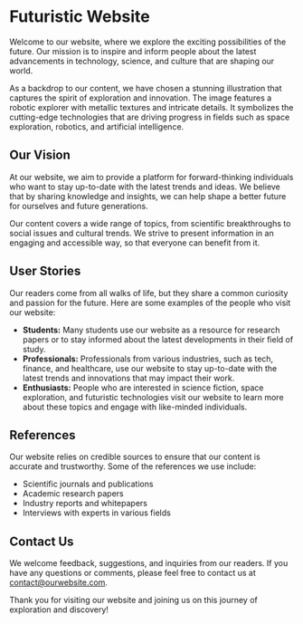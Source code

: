 <!--font:Cormorant Garamond-->

# Futuristic Website

Welcome to our website, where we explore the exciting possibilities of the future. Our mission is to inspire and inform people about the latest advancements in technology, science, and culture that are shaping our world.

As a backdrop to our content, we have chosen a stunning illustration that captures the spirit of exploration and innovation. The image features a robotic explorer with metallic textures and intricate details. It symbolizes the cutting-edge technologies that are driving progress in fields such as space exploration, robotics, and artificial intelligence.

## Our Vision

At our website, we aim to provide a platform for forward-thinking individuals who want to stay up-to-date with the latest trends and ideas. We believe that by sharing knowledge and insights, we can help shape a better future for ourselves and future generations.

Our content covers a wide range of topics, from scientific breakthroughs to social issues and cultural trends. We strive to present information in an engaging and accessible way, so that everyone can benefit from it.

## User Stories

Our readers come from all walks of life, but they share a common curiosity and passion for the future. Here are some examples of the people who visit our website:

- **Students:** Many students use our website as a resource for research papers or to stay informed about the latest developments in their field of study.
- **Professionals:** Professionals from various industries, such as tech, finance, and healthcare, use our website to stay up-to-date with the latest trends and innovations that may impact their work.
- **Enthusiasts:** People who are interested in science fiction, space exploration, and futuristic technologies visit our website to learn more about these topics and engage with like-minded individuals.

## References

Our website relies on credible sources to ensure that our content is accurate and trustworthy. Some of the references we use include:

- Scientific journals and publications
- Academic research papers
- Industry reports and whitepapers
- Interviews with experts in various fields

## Contact Us

We welcome feedback, suggestions, and inquiries from our readers. If you have any questions or comments, please feel free to contact us at [contact@ourwebsite.com](#).

Thank you for visiting our website and joining us on this journey of exploration and discovery!

<!--

Write me content for website with wallpaper which alt text is:

"An illustration of a robotic explorer, with metallic textures and intricate details."

The name/title of the page should not be 1:1 copy of the alt text but rather a real content of the website which is using this wallpaper.

- Use markdown format 
- Start with heading
- Heading should be short and concise
- The content should look like a real website 
- The website should not be about the wallpaper, wallpaper is just a related background
- Heading should be contain work "wallpaper" or "background"
- Include real sections like references, contact, user stories, etc. use things relevant to the page purpose.
- Feel free to use structure like headings, bullets, numbering, blockquotes, paragraphs, horizontal lines, etc.
- You can use formatting like bold or _italic_
- You can include UTF-8 emojis
- Links should be only #hash anchors (and you can refer to the document itself)
- Do not include images


---


# Exploring the Future: A Wallpaper for Futuristic Websites

Welcome to our website, where we explore the exciting possibilities of the future. Our mission is to inspire and inform people about the latest advancements in technology, science, and culture that are shaping our world.

As a backdrop to our content, we have chosen a stunning wallpaper that captures the spirit of exploration and innovation. The wallpaper features an illustration of a robotic explorer, with metallic textures and intricate details. It symbolizes the cutting-edge technologies that are driving progress in fields such as space exploration, robotics, and artificial intelligence.

## Our Vision

At our website, we aim to provide a platform for forward-thinking individuals who want to stay up-to-date with the latest trends and ideas. We believe that by sharing knowledge and insights, we can help shape a better future for ourselves and future generations.

Our content covers a wide range of topics, from scientific breakthroughs to social issues and cultural trends. We strive to present information in an engaging and accessible way, so that everyone can benefit from it.

## User Stories

Our readers come from all walks of life, but they share a common curiosity and passion for the future. Here are some examples of the people who visit our website:

- **Students:** Many students use our website as a resource for research papers or to stay informed about the latest developments in their field of study.
- **Professionals:** Professionals from various industries, such as tech, finance, and healthcare, use our website to stay up-to-date with the latest trends and innovations that may impact their work.
- **Enthusiasts:** People who are interested in science fiction, space exploration, and futuristic technologies visit our website to learn more about these topics and engage with like-minded individuals.

## References

Our website relies on credible sources to ensure that our content is accurate and trustworthy. Some of the references we use include:

- Scientific journals and publications
- Academic research papers
- Industry reports and whitepapers
- Interviews with experts in various fields

## Contact Us

We welcome feedback, suggestions, and inquiries from our readers. If you have any questions or comments, please feel free to contact us at [contact@ourwebsite.com](#).

Thank you for visiting our website and joining us on this journey of exploration and discovery!


---


Heading should not include word "wallpaper". The website should not be about the wallpaper itself, wallpaper is just a related background, rewrite whole content.


---


# Exploring the Future: A Website for Futuristic Enthusiasts

Welcome to our website, where we explore the exciting possibilities of the future. Our mission is to inspire and inform people about the latest advancements in technology, science, and culture that are shaping our world.

As a backdrop to our content, we have chosen a stunning illustration that captures the spirit of exploration and innovation. The image features a robotic explorer with metallic textures and intricate details. It symbolizes the cutting-edge technologies that are driving progress in fields such as space exploration, robotics, and artificial intelligence.

## Our Vision

At our website, we aim to provide a platform for forward-thinking individuals who want to stay up-to-date with the latest trends and ideas. We believe that by sharing knowledge and insights, we can help shape a better future for ourselves and future generations.

Our content covers a wide range of topics, from scientific breakthroughs to social issues and cultural trends. We strive to present information in an engaging and accessible way, so that everyone can benefit from it.

## User Stories

Our readers come from all walks of life, but they share a common curiosity and passion for the future. Here are some examples of the people who visit our website:

- **Students:** Many students use our website as a resource for research papers or to stay informed about the latest developments in their field of study.
- **Professionals:** Professionals from various industries, such as tech, finance, and healthcare, use our website to stay up-to-date with the latest trends and innovations that may impact their work.
- **Enthusiasts:** People who are interested in science fiction, space exploration, and futuristic technologies visit our website to learn more about these topics and engage with like-minded individuals.

## References

Our website relies on credible sources to ensure that our content is accurate and trustworthy. Some of the references we use include:

- Scientific journals and publications
- Academic research papers
- Industry reports and whitepapers
- Interviews with experts in various fields

## Contact Us

We welcome feedback, suggestions, and inquiries from our readers. If you have any questions or comments, please feel free to contact us at [contact@ourwebsite.com](#).

Thank you for visiting our website and joining us on this journey of exploration and discovery!

-->
